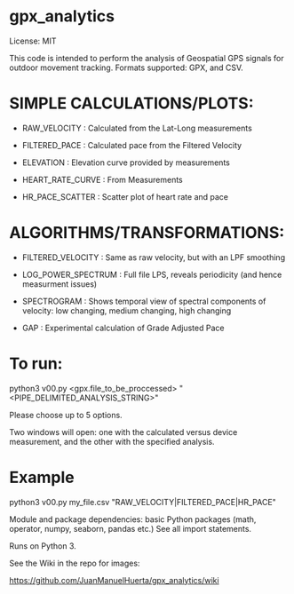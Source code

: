 # gpx_analytics

License: MIT

This code is intended to perform the analysis of Geospatial GPS signals for outdoor movement tracking.
Formats supported: GPX, and CSV.

# SIMPLE CALCULATIONS/PLOTS:

- RAW_VELOCITY         :  Calculated from the Lat-Long measurements

- FILTERED_PACE        :  Calculated pace from the Filtered Velocity

- ELEVATION            :  Elevation curve provided by measurements

- HEART_RATE_CURVE     :  From Measurements

- HR_PACE_SCATTER      : Scatter plot of heart rate and pace

# ALGORITHMS/TRANSFORMATIONS:

- FILTERED_VELOCITY    :  Same as raw velocity, but with an LPF smoothing

- LOG_POWER_SPECTRUM   :  Full file LPS, reveals periodicity (and hence measurment issues)

- SPECTROGRAM          :  Shows temporal view of spectral components of velocity: low changing, medium changing, high changing

- GAP                   : Experimental calculation of Grade Adjusted Pace




# To run:

python3 v00.py <gpx.file_to_be_proccessed>  "<PIPE_DELIMITED_ANALYSIS_STRING>"

Please choose up to 5 options.

Two windows will open: one with the calculated versus device measurement, and the other with the specified analysis.

# Example
python3 v00.py my_file.csv  "RAW_VELOCITY|FILTERED_PACE|HR_PACE"

Module and package dependencies: basic Python packages (math, operator, numpy, seaborn, pandas etc.) See all import statements.

Runs on Python 3.


See the Wiki in the repo for images:

https://github.com/JuanManuelHuerta/gpx_analytics/wiki


